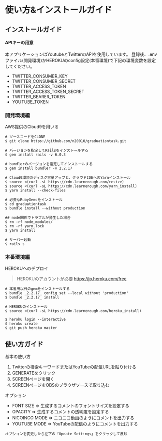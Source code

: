 # 使い方&インストールガイド

## インストールガイド

#### APIキーの用意
本アプリケーションはYoutubeとTwitterのAPIを使用しています。
登録後、.envファイル(開発環境)かHEROKUのconfig設定(本番環境)で下記の環境変数を設定してください。
- TWITTER_CONSUMER_KEY
- TWITTER_CONSUMER_SECRET
- TWITTER_ACCESS_TOKEN
- TWITTER_ACCESS_TOKEN_SECRET
- TWITTER_BEARER_TOKEN
- YOUTUBE_TOKEN

### 開発環境編
AWS提供のCloud9を用いる
```Terminal
# ソースコードをCLONE
$ git clone https://github.com/n20010/graduationtask.git

# バージョンを指定してRailsをインストールする
$ gem install rails -v 6.0.3

# bundlerのバージョンを指定してインストールする
$ gem install bundler -v 2.2.17

# Cloud9環境のディスク容量アップと、クラウドIDEへのYarnインストール
$ source <(curl -sL https://cdn.learnenough.com/resize)
$ source <(curl -sL https://cdn.learnenough.com/yarn_install)
$ yarn install --check-files

# 必要なRubyGemsをインストール
$ cd graduationtask
$ bundle install --without production

## node関係でトラブルが発生した場合
$ rm -rf node_modules/
$ rm -rf yarn.lock
$ yarn install

# サーバー起動
$ rails s
```

### 本番環境編
HEROKUへのデプロイ
>HEROKUのアカウントが必要
>https://jp.heroku.com/free

```Terminal
# 本番用以外のgemをインストールする
$ bundle _2.2.17_ config set --local without 'production'
$ bundle _2.2.17_ install

# HEROKUのインストール
$ source <(curl -sL https://cdn.learnenough.com/heroku_install)

$ heroku login --interactive
$ heroku create
$ git push heroku master
```

## 使い方ガイド
基本の使い方
1. Twitterの検索キーワードまたはYouTubeの配信URLを貼り付ける
2. GENERATEをクリック
3. SCREENページを開く
4. SCREENページをOBSのブラウザソースで取り込む

オプション
- FONT SIZE => 生成するコメントのフォントサイズを設定する
- OPACITY => 生成するコメントの透明度を設定する
- NICOINCO MODE => ニコニコ動画のようにコメントを出力する
- YOUTUBE MODE => YouTubeの配信のようにコメントを出力する
```
オプションを変更したら左下の「Update Settings」をクリックして反映
```